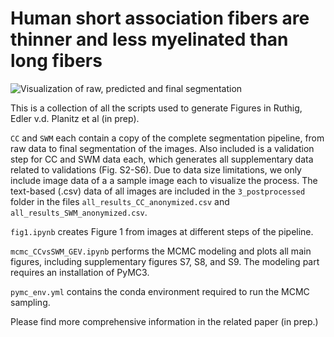 # Human short association fibers are thinner and less myelinated than long fibers
![Visualization of raw, predicted and final segmentation](https://i.imgur.com/hX9HMJN.jpeg)

This is a collection of all the scripts used to generate Figures in Ruthig, Edler v.d. Planitz et al (in prep). 

`CC` and `SWM` each contain a copy of the complete segmentation pipeline, from raw data to final segmentation of the images. Also included is a validation step for CC and SWM data each, which generates all supplementary data related to validations (Fig. S2-S6). Due to data size limitations, we only include image data of a a sample image each to visualize the process. The text-based (.csv) data of all images are included in the `3_postprocessed` folder in the files `all_results_CC_anonymized.csv` and `all_results_SWM_anonymized.csv`.

`fig1.ipynb` creates Figure 1 from images at different steps of the pipeline.

`mcmc_CCvsSWM_GEV.ipynb` performs the MCMC modeling and plots all main figures, including supplementary figures S7, S8, and S9. The modeling part requires an installation of PyMC3.

`pymc_env.yml` contains the conda environment required to run the MCMC sampling.

Please find more comprehensive information in the related paper (in prep.)
